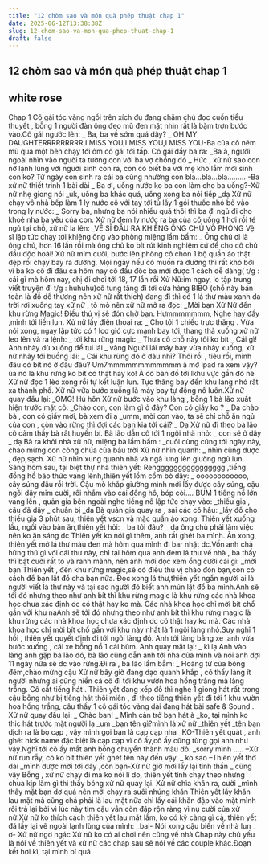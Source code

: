 ```yaml
---
title: "12 chòm sao và món quà phép thuật chap 1"
date: 2025-06-12T13:38:38Z
slug: 12-chom-sao-va-mon-qua-phep-thuat-chap-1
draft: false
---
```


## 12 chòm sao và món quà phép thuật chap 1

## white rose

Chap 1
 Cô gái tóc vàng ngồi trên xích đu  đang chăm chú đọc cuốn tiểu thuyết , bỗng 1 người đàn ông đeo mũ đen mặt nhìn rất là bặm trợn bước vào.Cô gái ngước lên:
_ Ba, ba về sớm quá dậy?
_ OH MY DAUGHTERRRRRRRRR,I MISS YOU,I MISS YOU,I MISS YOU-Ba của cô ném mũ qua một bên chạy tới ôm cô gái tới tấp. Cô gái đẩy ba ra:
_Ba à, người ngoài nhìn vào người ta tường con với ba vợ chồng đó
_ Hức , xử nử sao con nỡ lạnh lùng với người sinh con ra, con có biết ba với mẹ khó lắm mới sinh con ko? Từ ngày con sinh ra cái ba cũng nhường con bla…bla…bla……… -Ba xử nữ thiết trình 1 bài dài
_ Ba ơi, uống nước  ko ba con làm cho ba uống?-Xữ nữ nhẹ giong nói
_uk, uống ba khác quá, uống xong ba nói tiếp
_dạ
Xữ nữ chạy vô nhà bếp làm 1 ly nước cô với tay tới tủ lấy 1 gói thuốc nhỏ bỏ vào trong ly nước:
_ Sorry ba, nhưng ba nói nhiều quá thôi thì ba đi ngủ đi cho khoẻ nha ba yêu của con.
Xử nữ đem ly nước ra ba của cô uống 1 hơi rồi té ngủ tại chỗ, xữ nữ la lên:
_VÊ SĨ ĐÂU RA KHIÊNG ÔNG CHỦ VÔ PHÒNG
Vệ sĩ lập tức chạy tới khiêng ông vào phòng miệng lẩm bẩm:
_ Ông chủ ơi là ông chủ, hơn 16 lần rồi mà ông chủ ko bít rút kinh nghiệm cứ để cho cô chủ đầu độc hoài!
Xử nữ mỉm cười, bước lên phòng cô chon 1 bộ quần áo thật đẹp rồi chạy bay ra đường. Mọi ngày nếu cô muốn ra đường thì rất khó bởi vì ba ko cô đi đâu cả hôm nay cô đầu đôc ba mới được 1 cách dễ dàng( t/g : cái gì mà hôm nay, chị đi chơi tới 18, 17 lần rồi Xử Nữ:im ngay, lo tập trung viết truyện đi t/g : huhuhu)cô tung tăng đi tới cửa hàng BIBO (chỗ này bán toàn là đồ dễ thương nên xữ nữ rất thích) đang đi thì có 1 lá thư màu xanh da trời rơi xuống tay xữ nữ , tò mò nên xữ nữ mở ra đọc:
_Mời bạn Xử Nữ đến khu rừng Magic! Điều thú vị sẽ đón chờ bạn. Hưmmmmmmm, Nghe hay đấy ,mình tới liền lun.
Xử nữ lấy điện thoại ra:
_ Cho tôi 1 chiếc trực thăng .
Vừa nói xong, ngay lập tức có 1 lcơ gió cực mạnh bay tới, thang thả xuống  xử nữ leo lên và ra lệnh:
_ tới khu rừng magic
_ Thưa cô chỗ này tôi ko bít
_ Cái gì! Anh nhày dù xuống để tui lái
_ vâng
Người lái máy bay vừa nhảy xuống, xử nữ nhảy tới buồng lái:
_ Cái khu rừng đó ở đâu nhỉ? Thôi rồi , tiêu rồi, mình đâu có bít nó ở đâu đâu? Um7mmmmmmmmmmmm à mở ipad ra xem vậy?ủa nó là khu rừng ko bít có thật hay ko! À có bản đồ tới lkhu vực gần đó nè
Xử nữ đọc 1 lèo xong rồi tự kết luận lun. Tực thăng bay đến khu làng nhỏ rất xa thành phố. Xữ nữ vừa bước xuống  là máy bay tự động nổ luôn.Xử nữ quay đầu lại:
_OMG! Hú hồn
Xử nữ bước vào khu làng , bỗng 1 bà lão xuất hiện trước mặt cô:
_Chào con, con làm gì ở đây? Con có giấy ko ?
_ Dạ chào bà , con có giấy mời, bà xem đi ạ
_umm, mời con vào, ta sẽ chỉ chỗ ăn ngủ của con , còn vào rừng thì đợi các bạn kia tới cái?
_ Dạ
Xử nữ đi theo bà lão cô cảm thấy bà rất huyền bí. Bà lão dẫn cô tới 1 ngôi nhà nhỏ:
_ con sẽ ở dây
_ dạ
Bà ra khỏi nhà xữ nữ, miệng bà lẩm bẩm :
_cuối cùng cũng tới ngày này, chào mừng con công chúa của bầu trời
Xử nữ nhìn quanh:
_ nhìn cũng được , đẹp,sạch.
Xữ nữ nhìn xung quanh nhà và ngả lưng lên giường ngủ lun.
Sáng hôm sau, tại biệt thự nhà thiên yết:
Rengggggggggggggggg ,tiếng đồng hồ báo thức vang lênh,thiên yết lồm cồm bò dậy:
_ oooooooooooo, cây súng đâu rồi trời.
Cậu mò khắp giường mình mới lấy được cây súng, cậu ngồi dậy mỉm cười, rồi nhắm vào cái đồng hồ, bóp còi…. BÙM  1 tiếng nổ lớn vang lên , quản gia bên ngoài nghe tiếng nổ lập tức chạy vào:
_thiếu gia , cậu đã dậy
_ chuẩn bị
_dạ
Bà quản gia quay ra , sai các cô hầu:
_lấy đồ cho thiếu gia
3 phút sau, thiên yết vscn và mặc quần áo xong. Thiên yết  xuống lầu, ngồi vào bàn ăn,thiên yết hỏi:
_ ba tôi đâu?
_ dạ ông chủ phải làm việc nên ko ăn sáng dc
Thiên yết ko nói gì thêm, anh rất ghét ba mình. Ăn xong, thiên yết mở lá thư màu đen mà hôm qua mình đi bar nhặt dc.Vốn anh chả hứng thú gì với cái thư này, chỉ tại hôm qua anh đem lá thư về nhà , ba thấy thì bật cười rất to và ranh mãnh, nên anh mới đọc xem ổng cười cái gì:
_mời bạn Thiên yết , đến khu rừng magic,sẽ có điều thú vị chào đón bạn,còn có cách để bạn lật đổ cha bạn nữa.
Đọc xong lá thư,thiên yết ngẩn người ai là người viết lá thư này và tại sao người đó biết anh mún lật đổ ba mình.Anh sẽ tới đó nhưng theo như anh bít thì khu rừng magic là khu rừng các  nhà khoa học chưa xác định dc có thật hay ko mà. Các  nhà khoa học chỉ mời bít chổ gần với khu naAnh sẽ tới đó nhưng theo như anh bít thì khu rừng magic là khu rừng các  nhà khoa học chưa xác định dc có thật hay ko mà. Các  nhà khoa học chỉ mời bít chổ gần với khu này nhất là 1 ngôi làng nhỏ.Suy nghĩ 1 hồi , thiên yết quyết định đi tới ngôi làng đó. Anh tới làng bằng xe ,anh  vừa bước xuống , cái xe bỗng nổ 1 cái bùm. Anh quay mặt lại:
_ kì lạ
Anh vào làng anh gặp bà lão đó, bà lão cũng dẫn anh tới nhà của mình và nói anh đợi 11 ngày nữa sẽ dc vào rừng.Đi ra , bà lão lẩm bẫm:
_ Hoàng tử của bóng đêm,chào mừng cậu
Xử nữ bây giờ đang dạo quanh khắp , cô thấy làng ít người nhưng ai cũng hiền cả cô đi tới khu vườn hoa hồng trắng mà làng trồng. Cô cất tiếng hát . Thiên yết đang xếp đồ thì nghe 1 giong hát rất trong cậu bỗng như bị tiếng hát thôi miên , đi theo tiếng thiên yết đi tới 1 khu vườn hoa hồng trắng, câu thấy 1 cô gái tóc vàng dài đang hát bài safe & Sound . Xử nữ quay đầu lại:
_ Chào ban!
_ Mình  cản trở  bạn hát à
_ko, tại mình ko thic hát trước mặt người lạ
_um
_bạn tên gì?mình là xử nữ
_thiên yết
_tên bạn dịch ra là bọ cạp , vậy mình gọi bạn là cạp cạp nha
_KO-Thiên yết quát , anh ghét nick name đặc biệt là cạp cạp vì cô ấy,cô ấy cũng từng gọi anh như vậy.Nghĩ tới cô ấy mắt anh bỗng chuyển thành màu đỏ.
_sorry mình ….. –Xử nữ run rẫy, cô ko bít thiên yết ghét tên này đến vậy.
_ ko sao –Thiên yết thở dài
_mình được mời tới đây ,còn bạn-Xử nữ giờ mới lấy lại tinh thần
_ cũng vậy
Bỗng , xử nữ chạy  đi mà ko nói lí do, thiên yết tính chạy theo nhưng chua kịp làm gì thì thấy bóng xử nữ quay lại. Xử nữ chìa khăn ra, cười
_mình thấy mặt bạn dơ quá nên mới chạy ra suối nhúng khăn
Thiên yết lấy khăn lau mặt mà cũng chả phải là lau mặt nữa chỉ lấy cái khăn đập vào mặt mình rồi trả lại bởi vì lúc này tim cậu vẫn còn đập rộn ràng vì nụ cười của xử nữ.Xử nữ ko thích cách thiên yết lau mặt lắm, ko có kỹ càng gì cả, thiên yết đã lấy lại vẽ ngoài  lạnh lùng của mình:
_bai- Nói xong cậu biến về nhà lun
_ ơ- Xử nữ ngơ ngác
Xử nữ ko có ai chơi nên cũng về nhà
Chap này chủ yếu là nói về thiên yết và xử nữ các chap sau sẽ nói về các couple khác.Đoạn kết hơi kì, tại mình bí quá